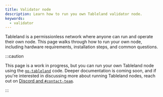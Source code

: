 ```yaml
---
title: Validator node
description: Learn how to run you own Tableland validator node.
keywords:
  - validator
---
```


Tableland is a permissionless network where anyone can run and operate their own node. This page walks through how to run your own node, including hardware requirements, installation steps, and common questions.

:::caution

This page is a work in progress, but you can run your own Tableland node using the [`go-tableland`](https://github.com/tablelandnetwork/go-tableland) code. Deeper documentation is coming soon, and if you're interested in discussing more about running Tableland nodes, reach out on [Discord and `#contact-team`](https://discord.com/invite/dc8EBEhGbg).

:::

